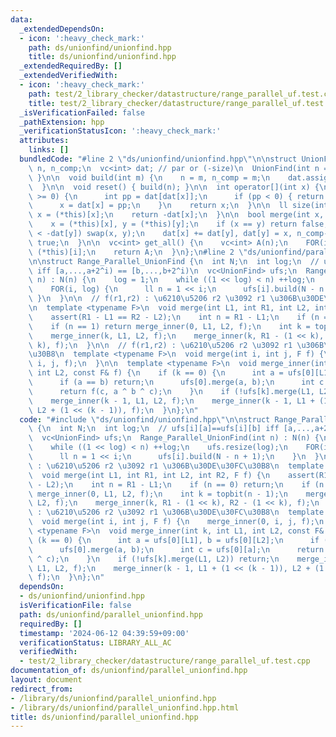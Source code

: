 ```yaml
---
data:
  _extendedDependsOn:
  - icon: ':heavy_check_mark:'
    path: ds/unionfind/unionfind.hpp
    title: ds/unionfind/unionfind.hpp
  _extendedRequiredBy: []
  _extendedVerifiedWith:
  - icon: ':heavy_check_mark:'
    path: test/2_library_checker/datastructure/range_parallel_uf.test.cpp
    title: test/2_library_checker/datastructure/range_parallel_uf.test.cpp
  _isVerificationFailed: false
  _pathExtension: hpp
  _verificationStatusIcon: ':heavy_check_mark:'
  attributes:
    links: []
  bundledCode: "#line 2 \"ds/unionfind/unionfind.hpp\"\n\nstruct UnionFind {\n  int\
    \ n, n_comp;\n  vc<int> dat; // par or (-size)\n  UnionFind(int n = 0) { build(n);\
    \ }\n\n  void build(int m) {\n    n = m, n_comp = m;\n    dat.assign(n, -1);\n\
    \  }\n\n  void reset() { build(n); }\n\n  int operator[](int x) {\n    while (dat[x]\
    \ >= 0) {\n      int pp = dat[dat[x]];\n      if (pp < 0) { return dat[x]; }\n\
    \      x = dat[x] = pp;\n    }\n    return x;\n  }\n\n  ll size(int x) {\n   \
    \ x = (*this)[x];\n    return -dat[x];\n  }\n\n  bool merge(int x, int y) {\n\
    \    x = (*this)[x], y = (*this)[y];\n    if (x == y) return false;\n    if (-dat[x]\
    \ < -dat[y]) swap(x, y);\n    dat[x] += dat[y], dat[y] = x, n_comp--;\n    return\
    \ true;\n  }\n\n  vc<int> get_all() {\n    vc<int> A(n);\n    FOR(i, n) A[i] =\
    \ (*this)[i];\n    return A;\n  }\n};\n#line 2 \"ds/unionfind/parallel_unionfind.hpp\"\
    \n\nstruct Range_Parallel_UnionFind {\n  int N;\n  int log;\n  // ufs[i][a]==ufs[i][b]\
    \ iff [a,...,a+2^i) == [b,...,b+2^i)\n  vc<UnionFind> ufs;\n  Range_Parallel_UnionFind(int\
    \ n) : N(n) {\n    log = 1;\n    while ((1 << log) < n) ++log;\n    ufs.resize(log);\n\
    \    FOR(i, log) {\n      ll n = 1 << i;\n      ufs[i].build(N - n + 1);\n   \
    \ }\n  }\n\n  // f(r1,r2) : \u6210\u5206 r2 \u3092 r1 \u306B\u30DE\u30FC\u30B8\
    \n  template <typename F>\n  void merge(int L1, int R1, int L2, int R2, F f) {\n\
    \    assert(R1 - L1 == R2 - L2);\n    int n = R1 - L1;\n    if (n == 0) return;\n\
    \    if (n == 1) return merge_inner(0, L1, L2, f);\n    int k = topbit(n - 1);\n\
    \    merge_inner(k, L1, L2, f);\n    merge_inner(k, R1 - (1 << k), R2 - (1 <<\
    \ k), f);\n  }\n\n  // f(r1,r2) : \u6210\u5206 r2 \u3092 r1 \u306B\u30DE\u30FC\
    \u30B8\n  template <typename F>\n  void merge(int i, int j, F f) {\n    merge_inner(0,\
    \ i, j, f);\n  }\n\n  template <typename F>\n  void merge_inner(int k, int L1,\
    \ int L2, const F& f) {\n    if (k == 0) {\n      int a = ufs[0][L1], b = ufs[0][L2];\n\
    \      if (a == b) return;\n      ufs[0].merge(a, b);\n      int c = ufs[0][a];\n\
    \      return f(c, a ^ b ^ c);\n    }\n    if (!ufs[k].merge(L1, L2)) return;\n\
    \    merge_inner(k - 1, L1, L2, f);\n    merge_inner(k - 1, L1 + (1 << (k - 1)),\
    \ L2 + (1 << (k - 1)), f);\n  }\n};\n"
  code: "#include \"ds/unionfind/unionfind.hpp\"\n\nstruct Range_Parallel_UnionFind\
    \ {\n  int N;\n  int log;\n  // ufs[i][a]==ufs[i][b] iff [a,...,a+2^i) == [b,...,b+2^i)\n\
    \  vc<UnionFind> ufs;\n  Range_Parallel_UnionFind(int n) : N(n) {\n    log = 1;\n\
    \    while ((1 << log) < n) ++log;\n    ufs.resize(log);\n    FOR(i, log) {\n\
    \      ll n = 1 << i;\n      ufs[i].build(N - n + 1);\n    }\n  }\n\n  // f(r1,r2)\
    \ : \u6210\u5206 r2 \u3092 r1 \u306B\u30DE\u30FC\u30B8\n  template <typename F>\n\
    \  void merge(int L1, int R1, int L2, int R2, F f) {\n    assert(R1 - L1 == R2\
    \ - L2);\n    int n = R1 - L1;\n    if (n == 0) return;\n    if (n == 1) return\
    \ merge_inner(0, L1, L2, f);\n    int k = topbit(n - 1);\n    merge_inner(k, L1,\
    \ L2, f);\n    merge_inner(k, R1 - (1 << k), R2 - (1 << k), f);\n  }\n\n  // f(r1,r2)\
    \ : \u6210\u5206 r2 \u3092 r1 \u306B\u30DE\u30FC\u30B8\n  template <typename F>\n\
    \  void merge(int i, int j, F f) {\n    merge_inner(0, i, j, f);\n  }\n\n  template\
    \ <typename F>\n  void merge_inner(int k, int L1, int L2, const F& f) {\n    if\
    \ (k == 0) {\n      int a = ufs[0][L1], b = ufs[0][L2];\n      if (a == b) return;\n\
    \      ufs[0].merge(a, b);\n      int c = ufs[0][a];\n      return f(c, a ^ b\
    \ ^ c);\n    }\n    if (!ufs[k].merge(L1, L2)) return;\n    merge_inner(k - 1,\
    \ L1, L2, f);\n    merge_inner(k - 1, L1 + (1 << (k - 1)), L2 + (1 << (k - 1)),\
    \ f);\n  }\n};\n"
  dependsOn:
  - ds/unionfind/unionfind.hpp
  isVerificationFile: false
  path: ds/unionfind/parallel_unionfind.hpp
  requiredBy: []
  timestamp: '2024-06-12 04:39:59+09:00'
  verificationStatus: LIBRARY_ALL_AC
  verifiedWith:
  - test/2_library_checker/datastructure/range_parallel_uf.test.cpp
documentation_of: ds/unionfind/parallel_unionfind.hpp
layout: document
redirect_from:
- /library/ds/unionfind/parallel_unionfind.hpp
- /library/ds/unionfind/parallel_unionfind.hpp.html
title: ds/unionfind/parallel_unionfind.hpp
---
```

